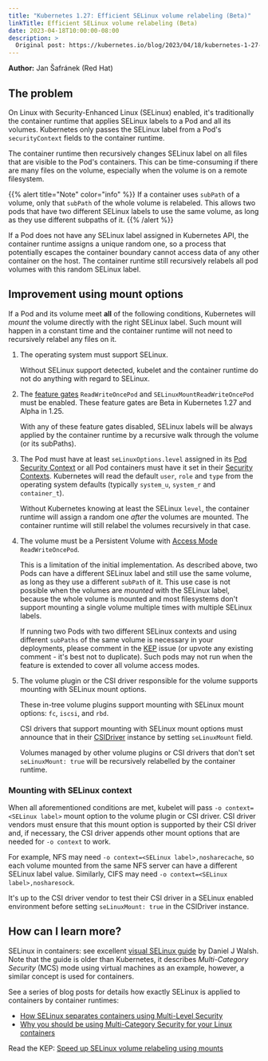 ```yaml
---
title: "Kubernetes 1.27: Efficient SELinux volume relabeling (Beta)"
linkTitle: Efficient SELinux volume relabeling (Beta)
date: 2023-04-18T10:00:00-08:00
description: >
  Original post: https://kubernetes.io/blog/2023/04/18/kubernetes-1-27-efficient-selinux-relabeling-beta
---
```


**Author:** Jan Šafránek (Red Hat)

## The problem

On Linux with Security-Enhanced Linux (SELinux) enabled, it's traditionally
the container runtime that applies SELinux labels to a Pod and all its volumes.
Kubernetes only passes the SELinux label from a Pod's `securityContext` fields
to the container runtime.

The container runtime then recursively changes SELinux label on all files that
are visible to the Pod's containers. This can be time-consuming if there are
many files on the volume, especially when the volume is on a remote filesystem.

{{% alert title="Note" color="info" %}}
If a container uses `subPath` of a volume, only that `subPath` of the whole
volume is relabeled. This allows two pods that have two different SELinux labels
to use the same volume, as long as they use different subpaths of it.
{{% /alert %}}

If a Pod does not have any SELinux label assigned in Kubernetes API, the
container runtime assigns a unique random one, so a process that potentially
escapes the container boundary cannot access data of any other container on the
host. The container runtime still recursively relabels all pod volumes with this
random SELinux label.

## Improvement using mount options

If a Pod and its volume meet **all** of the following conditions, Kubernetes will
_mount_ the volume directly with the right SELinux label. Such mount will happen
in a constant time and the container runtime will not need to recursively
relabel any files on it.

1. The operating system must support SELinux.

   Without SELinux support detected, kubelet and the container runtime do not
   do anything with regard to SELinux.

1. The [feature gates](/docs/reference/command-line-tools-reference/feature-gates/)
   `ReadWriteOncePod` and `SELinuxMountReadWriteOncePod` must be enabled.
   These feature gates are Beta in Kubernetes 1.27 and Alpha in 1.25.

   With any of these feature gates disabled, SELinux labels will be always
   applied by the container runtime by a recursive walk through the volume
   (or its subPaths).

1. The Pod must have at least `seLinuxOptions.level` assigned in its
   [Pod Security Context](/docs/reference/kubernetes-api/workload-resources/pod-v1/#security-context)
   or all Pod containers must have it set in their [Security Contexts](/docs/reference/kubernetes-api/workload-resources/pod-v1/#security-context-1).
   Kubernetes will read the default `user`, `role` and `type` from the operating
   system defaults (typically `system_u`, `system_r` and `container_t`).

   Without Kubernetes knowing at least the SELinux `level`, the container
   runtime will assign a random one _after_ the volumes are mounted. The
   container runtime will still relabel the volumes recursively in that case.

1. The volume must be a Persistent Volume with
   [Access Mode](/docs/concepts/storage/persistent-volumes/#access-modes)
   `ReadWriteOncePod`.

   This is a limitation of the initial implementation. As described above,
   two Pods can have a different SELinux label and still use the same volume,
   as long as they use a different `subPath` of it. This use case is not
   possible when the volumes are _mounted_ with the SELinux label, because the
   whole volume is mounted and most filesystems don't support mounting a single
   volume multiple times with multiple SELinux labels.

   If running two Pods with two different SELinux contexts and using
   different `subPaths` of the same volume is necessary in your deployments,
   please comment in the [KEP](https://github.com/kubernetes/enhancements/issues/1710)
   issue (or upvote any existing comment - it's best not to duplicate).
   Such pods may not run when the feature is extended to cover all volume access modes.

1. The volume plugin or the CSI driver responsible for the volume supports
   mounting with SELinux mount options.

   These in-tree volume plugins support mounting with SELinux mount options:
   `fc`, `iscsi`, and `rbd`.

   CSI drivers that support mounting with SELinux mount options must announce
   that in their
   [CSIDriver](/docs/reference/kubernetes-api/config-and-storage-resources/csi-driver-v1/)
   instance by setting `seLinuxMount` field.

   Volumes managed by other volume plugins or CSI drivers that don't
   set `seLinuxMount: true` will be recursively relabelled by the container
   runtime.

### Mounting with SELinux context

When all aforementioned conditions are met, kubelet will
pass `-o context=<SELinux label>` mount option to the volume plugin or CSI
driver. CSI driver vendors must ensure that this mount option is supported
by their CSI driver and, if necessary, the CSI driver appends other mount
options that are needed for `-o context` to work.

For example, NFS may need `-o context=<SELinux label>,nosharecache`, so each
volume mounted from the same NFS server can have a different SELinux label
value. Similarly, CIFS may need `-o context=<SELinux label>,nosharesock`.

It's up to the CSI driver vendor to test their CSI driver in a SELinux enabled
environment before setting `seLinuxMount: true` in the CSIDriver instance.

## How can I learn more?

SELinux in containers: see excellent
[visual SELinux guide](https://opensource.com/business/13/11/selinux-policy-guide)
by Daniel J Walsh. Note that the guide is older than Kubernetes, it describes
*Multi-Category Security* (MCS) mode using virtual machines as an example,
however, a similar concept is used for containers.

See a series of blog posts for details how exactly SELinux is applied to
containers by container runtimes:

* [How SELinux separates containers using Multi-Level Security](https://www.redhat.com/en/blog/how-selinux-separates-containers-using-multi-level-security)
* [Why you should be using Multi-Category Security for your Linux containers](https://www.redhat.com/en/blog/why-you-should-be-using-multi-category-security-your-linux-containers)

Read the KEP: [Speed up SELinux volume relabeling using mounts](https://github.com/kubernetes/enhancements/tree/master/keps/sig-storage/1710-selinux-relabeling)
